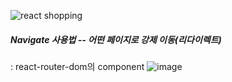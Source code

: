 ![react shopping](https://github.com/gogoringhye/read/assets/145514996/c7aa4ae6-edab-46ee-8e22-bfc61e5136c2)

##### Navigate 사용법 -- 어떤 페이지로 강제 이동(리다이렉트)
: react-router-dom의 component
![image](https://github.com/gogoringhye/read/assets/145514996/acd440b4-0bad-4d52-8a41-aa7a786baef6)
